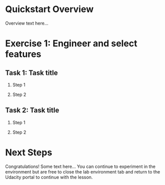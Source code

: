# Quickstart Overview

Overview text here...


# Exercise 1: Engineer and select features

## Task 1: Task title

1. Step 1

2. Step 2 

## Task 2: Task title

1. Step 1

2. Step 2 

# Next Steps

Congratulations!
Some text here...
You can continue to experiment in the environment but are free to close the lab environment tab and return to the Udacity portal to continue with the lesson.
